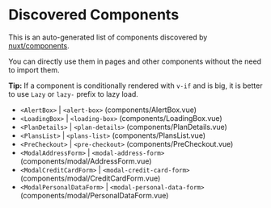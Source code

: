 # Discovered Components

This is an auto-generated list of components discovered by [nuxt/components](https://github.com/nuxt/components).

You can directly use them in pages and other components without the need to import them.

**Tip:** If a component is conditionally rendered with `v-if` and is big, it is better to use `Lazy` or `lazy-` prefix to lazy load.

- `<AlertBox>` | `<alert-box>` (components/AlertBox.vue)
- `<LoadingBox>` | `<loading-box>` (components/LoadingBox.vue)
- `<PlanDetails>` | `<plan-details>` (components/PlanDetails.vue)
- `<PlansList>` | `<plans-list>` (components/PlansList.vue)
- `<PreCheckout>` | `<pre-checkout>` (components/PreCheckout.vue)
- `<ModalAddressForm>` | `<modal-address-form>` (components/modal/AddressForm.vue)
- `<ModalCreditCardForm>` | `<modal-credit-card-form>` (components/modal/CreditCardForm.vue)
- `<ModalPersonalDataForm>` | `<modal-personal-data-form>` (components/modal/PersonalDataForm.vue)
